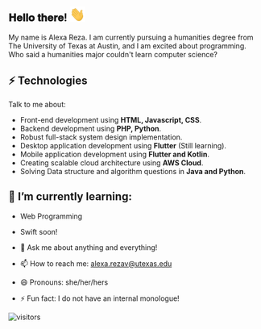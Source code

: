 
<h2> 𝐇𝐞𝐥𝐥𝐨 𝐭𝐡𝐞𝐫𝐞! <img src="https://raw.githubusercontent.com/ABSphreak/ABSphreak/master/gifs/Hi.gif" width="30px"></h2>

My name is Alexa Reza. I am currently pursuing a humanities degree from The University of Texas at Austin, and I am excited about programming. Who said a humanities major couldn't learn computer science?

## ⚡ Technologies
Talk to me about:
- Front-end development using **HTML, Javascript, CSS**.
- Backend development using **PHP, Python**.
- Robust full-stack system design implementation.
- Desktop application development using **Flutter** (Still learning).
- Mobile application development using **Flutter and Kotlin**.
- Creating scalable cloud architecture using **AWS Cloud**.
- Solving Data structure and algorithm questions in **Java and Python**.

## 🌱 I’m currently learning:
- Web Programming
- Swift soon!

- 💬 Ask me about anything and everything!
- 📫 How to reach me: alexa.rezav@utexas.edu
- 😄 Pronouns: she/her/hers
- ⚡ Fun fact: I do not have an internal monologue!

![visitors](https://visitor-badge.glitch.me/badge?page_id=alexareza.alexareza)
